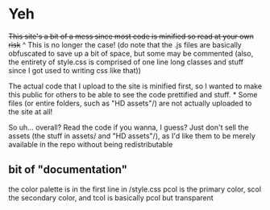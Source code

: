 # Yeh

~~This site's a bit of a mess since most code is minified so read at your own risk~~
^ This is no longer the case! (do note that the .js files are basically obfuscated to save up a bit of space, but some may be commented (also, the entirety of style.css is comprised of one line long classes and stuff since I got used to writing css like that))

The actual code that I upload to the site is minified first, so I wanted to make this public for others to be able to see the code prettified and stuff. * Some files (or entire folders, such as "HD assets"/) are not actually uploaded to the site at all!

So uh... overall? Read the code if you wanna, I guess? Just don't sell the assets (the stuff in assets/ and "HD assets"/), as I'd like them to be merely available in the repo without being redistributable

## bit of "documentation"
the color palette is in the first line in /style.css
pcol is the primary color, scol the secondary color, and tcol is basically pcol but transparent